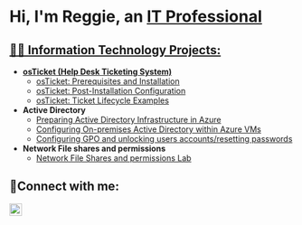<h1>Hi, I'm Reggie, an <a href="https://linkedin.com/in/reginald-smith-jr-a1ab03341">IT Professional</h1>

<h2>👨‍💻 Information Technology Projects:</h2>

- <b>osTicket (Help Desk Ticketing System)</b>
  - [osTicket: Prerequisites and Installation](https://github.com/ReggieS22/osticket-prereqs)
  - [osTicket: Post-Installation Configuration](https://github.com/ReggieS22/post-install-config)
  - [osTicket: Ticket Lifecycle Examples](https://github.com/ReggieS22/ticket-lifecycle)
- <b>Active Directory</b>
  - [Preparing Active Directory Infrastructure in Azure](https://github.com/ReggieS22/configure-ad)
  - [Configuring On-premises Active Directory within Azure VMs](https://github.com/ReggieS22/Azure-AD_OnPrem-Lab)
  - [Configuring GPO and unlocking users accounts/resetting passwords](https://github.com/ReggieS22/Configuring-GPO-and-unlocking-users-accounts-resetting-passwords/blob/main/README.md)
- <b>Network File shares and permissions</b>
  - [Network File Shares and permissions Lab](https://github.com/ReggieS22/configure-ad)


<h2>🤳Connect with me:</h2>

[<img align="left" alt="Josh | LinkedIn" width="22px" src="https://cdn.jsdelivr.net/npm/simple-icons@v3/icons/linkedin.svg" />][linkedin]

[linkedin]: https://linkedin.com/in/reginald-smith-jr-a1ab03341
